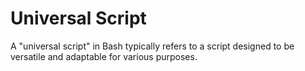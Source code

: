 # Universal Script

A "universal script" in Bash typically refers to a script designed to be versatile and adaptable for various purposes.